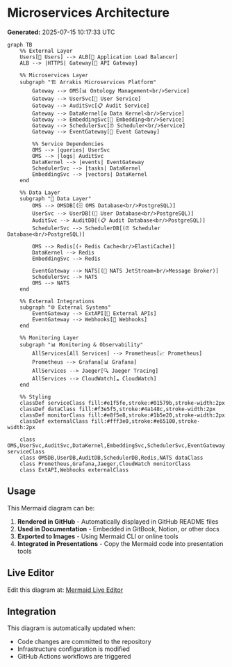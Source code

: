 # Microservices Architecture

**Generated:** 2025-07-15 10:17:33 UTC

```mermaid
graph TB
    %% External Layer
    Users[👥 Users] --> ALB[🔄 Application Load Balancer]
    ALB --> |HTTPS| Gateway[🚪 API Gateway]
    
    %% Microservices Layer
    subgraph "🏗️ Arrakis Microservices Platform"
        Gateway --> OMS[📊 Ontology Management<br/>Service]
        Gateway --> UserSvc[👤 User Service]
        Gateway --> AuditSvc[📋 Audit Service]
        Gateway --> DataKernel[⚙️ Data Kernel<br/>Service]
        Gateway --> EmbeddingSvc[🧠 Embedding<br/>Service]
        Gateway --> SchedulerSvc[⏰ Scheduler<br/>Service]
        Gateway --> EventGateway[🔄 Event Gateway]
        
        %% Service Dependencies
        OMS --> |queries| UserSvc
        OMS --> |logs| AuditSvc
        DataKernel --> |events| EventGateway
        SchedulerSvc --> |tasks| DataKernel
        EmbeddingSvc --> |vectors| DataKernel
    end
    
    %% Data Layer
    subgraph "💾 Data Layer"
        OMS --> OMSDB[(🗄️ OMS Database<br/>PostgreSQL)]
        UserSvc --> UserDB[(👤 User Database<br/>PostgreSQL)]
        AuditSvc --> AuditDB[(📋 Audit Database<br/>PostgreSQL)]
        SchedulerSvc --> SchedulerDB[(⏰ Scheduler Database<br/>PostgreSQL)]
        
        OMS --> Redis[(⚡ Redis Cache<br/>ElastiCache)]
        DataKernel --> Redis
        EmbeddingSvc --> Redis
        
        EventGateway --> NATS[(📨 NATS JetStream<br/>Message Broker)]
        SchedulerSvc --> NATS
        OMS --> NATS
    end
    
    %% External Integrations
    subgraph "🌐 External Systems"
        EventGateway --> ExtAPI[🔌 External APIs]
        EventGateway --> Webhooks[🔗 Webhooks]
    end
    
    %% Monitoring Layer
    subgraph "📊 Monitoring & Observability"
        AllServices[All Services] --> Prometheus[📈 Prometheus]
        Prometheus --> Grafana[📊 Grafana]
        AllServices --> Jaeger[🔍 Jaeger Tracing]
        AllServices --> CloudWatch[☁️ CloudWatch]
    end
    
    %% Styling
    classDef serviceClass fill:#e1f5fe,stroke:#01579b,stroke-width:2px
    classDef dataClass fill:#f3e5f5,stroke:#4a148c,stroke-width:2px
    classDef monitorClass fill:#e8f5e8,stroke:#1b5e20,stroke-width:2px
    classDef externalClass fill:#fff3e0,stroke:#e65100,stroke-width:2px
    
    class OMS,UserSvc,AuditSvc,DataKernel,EmbeddingSvc,SchedulerSvc,EventGateway serviceClass
    class OMSDB,UserDB,AuditDB,SchedulerDB,Redis,NATS dataClass
    class Prometheus,Grafana,Jaeger,CloudWatch monitorClass
    class ExtAPI,Webhooks externalClass
```

## Usage

This Mermaid diagram can be:
1. **Rendered in GitHub** - Automatically displayed in GitHub README files
2. **Used in Documentation** - Embedded in GitBook, Notion, or other docs
3. **Exported to Images** - Using Mermaid CLI or online tools
4. **Integrated in Presentations** - Copy the Mermaid code into presentation tools

## Live Editor

Edit this diagram at: [Mermaid Live Editor](https://mermaid.live/)

## Integration

This diagram is automatically updated when:
- Code changes are committed to the repository
- Infrastructure configuration is modified
- GitHub Actions workflows are triggered
